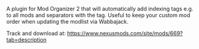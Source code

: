 A plugin for Mod Organizer 2 that will automatically add indexing tags e.g. to all mods and separators with the tag.
Useful to keep your custom mod order when updating the modlist via Wabbajack.

Track and download at:
https://www.nexusmods.com/site/mods/669?tab=description

